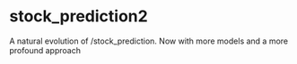 # stock_prediction2
A natural evolution of /stock_prediction. Now with more models and a more profound approach
